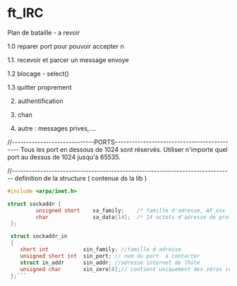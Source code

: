 # ft_IRC

Plan de bataille - a revoir

<!-- 1.0. recevoir Myport en arg => string en int -->
1.0 reparer port pour pouvoir accepter n

1.1. recevoir et parcer un message envoye

1.2 blocage - select()

1.3 quitter proprement

2. authentification 

3. chan

4. autre : messages prives,....



//-----------------------------PORTS--------------------------------------------
Tous les port en dessous de 1024 sont réservés.
Utiliser n'importe quel port au dessus de 1024 jusqu'à 65535.


//------------------------------------------------------------------------------
definition de la structure ( contenue ds la lib )
```c
#include <arpa/inet.h>

struct sockaddr {
         unsigned short    sa_family;    /* famille d'adresse, AF_xxx        */
         char              sa_data[14];  /* 14 octets d'adresse de protocole */
 };

 struct sockaddr_in
 {
 	short int			sin_family; //famille d adresse
 	unsigned short int	sin_port; // num du port  a contacter
 	struct in_addr		sin_addr; //adresse internet de lhote
 	unsigned char		sin_zero[8];// contient uniquement des zéros (étant donné que l'adresse IP et le port occupent 6 octets, les 8 octets restants doivent être à zéro)
 };```
